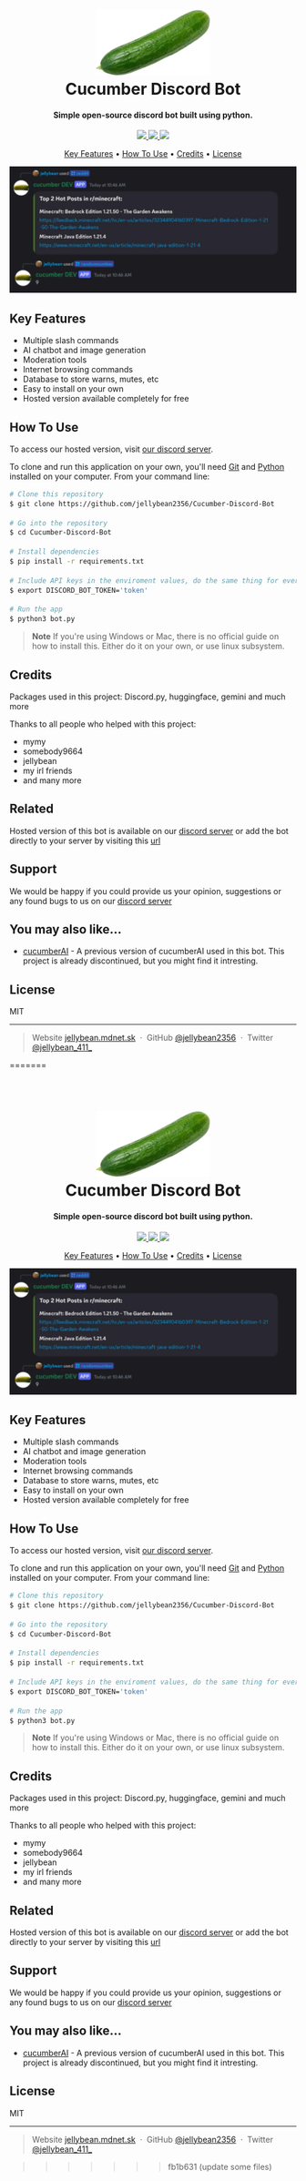 <h1 align="center">
  <br>
  <a href="http://www.cucumber.mdnet.sk"><img src="https://raw.githubusercontent.com/jellybean2356/Cucumber-Discord-Bot/main/Images/icon.png" alt="Cucumber Discord Bot" width="200"></a>
  <br>
  Cucumber Discord Bot
  <br>
</h1>

<h4 align="center">Simple open-source discord bot built using python.</h4>

<p align="center">
  <a href="http://www.cucumber.mdnet.sk">
    <img src="https://img.shields.io/badge/cucumber_site-lime?labelColor=gray&logo=googlechrome&logoColor=white">
  </a>
  <a href="https://discord.gg/UUu3r7DtAQ">
      <img src="https://img.shields.io/badge/discord_server-blurple?labelColor=gray&color=5865F2&logo=discord&logoColor=white">
  </a>
  <a href="http://www.jellybean.mdnet.sk">
    <img src="https://img.shields.io/badge/my_website-orange?labelColor=gray&logo=googlechrome&logoColor=white">
  </a>
</p>

<p align="center">
  <a href="#key-features">Key Features</a> •
  <a href="#how-to-use">How To Use</a> •
  <a href="#credits">Credits</a> •
  <a href="#license">License</a>
</p>

![screenshot](https://raw.githubusercontent.com/jellybean2356/Cucumber-Discord-Bot/main/Images/Screenshot.png)

## Key Features

* Multiple slash commands
* AI chatbot and image generation
* Moderation tools
* Internet browsing commands
* Database to store warns, mutes, etc
* Easy to install on your own
* Hosted version available completely for free

## How To Use
To access our hosted version, visit [our discord server](https://discord.gg/UUu3r7DtAQ).

To clone and run this application on your own, you'll need [Git](https://git-scm.com) and [Python](https://www.python.org/downloads/) installed on your computer. From your command line:

```bash
# Clone this repository
$ git clone https://github.com/jellybean2356/Cucumber-Discord-Bot

# Go into the repository
$ cd Cucumber-Discord-Bot

# Install dependencies
$ pip install -r requirements.txt

# Include API keys in the enviroment values, do the same thing for every other variable in config.py
$ export DISCORD_BOT_TOKEN='token'

# Run the app
$ python3 bot.py
```

> **Note**
> If you're using Windows or Mac, there is no official guide on how to install this. Either do it on your own, or use linux subsystem.


## Credits

Packages used in this project: Discord.py, huggingface, gemini and much more

Thanks to all people who helped with this project:

* mymy
* somebody9664
* jellybean
* my irl friends
* and many more

## Related

Hosted version of this bot is available on our [discord server](https://discord.gg/UUu3r7DtAQ) or add the bot directly to your server by visiting this [url](https://discord.com/oauth2/authorize?client_id=1203614092070486016&permissions=8&integration_type=0&scope=bot)

## Support

We would be happy if you could provide us your opinion, suggestions or any found bugs to us on our [discord server](https://discord.gg/UUu3r7DtAQ)

## You may also like...

- [cucumberAI](https://github.com/jellybean2356/Cucumber-Ai-Discord-Bot) - A previous version of cucumberAI used in this bot. This project is already discontinued, but you might find it intresting.

## License

MIT

---

> Website [jellybean.mdnet.sk](http://jellybean.mdnet.sk) &nbsp;&middot;&nbsp;
> GitHub [@jellybean2356](https://github.com/jellybean2356) &nbsp;&middot;&nbsp;
> Twitter [@jellybean_411_](https://x.com/jellybean_411_?t=yWSnzTg_t8CGeqgbiUyThw&s=09)

=======

<h1 align="center">
  <br>
  <a href="http://www.cucumber.mdnet.sk"><img src="https://raw.githubusercontent.com/jellybean2356/Cucumber-Discord-Bot/main/icon.png" alt="Cucumber Discord Bot" width="200"></a>
  <br>
  Cucumber Discord Bot
  <br>
</h1>

<h4 align="center">Simple open-source discord bot built using python.</h4>

<p align="center">
  <a href="http://www.cucumber.mdnet.sk">
    <img src="https://img.shields.io/badge/cucumber_site-lime?labelColor=gray&logo=googlechrome&logoColor=white">
  </a>
  <a href="https://discord.gg/UUu3r7DtAQ">
      <img src="https://img.shields.io/badge/discord_server-blurple?labelColor=gray&color=5865F2&logo=discord&logoColor=white">
  </a>
  <a href="http://www.jellybean.mdnet.sk">
    <img src="https://img.shields.io/badge/my_website-orange?labelColor=gray&logo=googlechrome&logoColor=white">
  </a>
</p>

<p align="center">
  <a href="#key-features">Key Features</a> •
  <a href="#how-to-use">How To Use</a> •
  <a href="#credits">Credits</a> •
  <a href="#license">License</a>
</p>

![screenshot](https://raw.githubusercontent.com/jellybean2356/Cucumber-Discord-Bot/main/IMG_20241215_111243.png)

## Key Features

* Multiple slash commands
* AI chatbot and image generation
* Moderation tools
* Internet browsing commands
* Database to store warns, mutes, etc
* Easy to install on your own
* Hosted version available completely for free

## How To Use
To access our hosted version, visit [our discord server](https://discord.gg/UUu3r7DtAQ).

To clone and run this application on your own, you'll need [Git](https://git-scm.com) and [Python](https://www.python.org/downloads/) installed on your computer. From your command line:

```bash
# Clone this repository
$ git clone https://github.com/jellybean2356/Cucumber-Discord-Bot

# Go into the repository
$ cd Cucumber-Discord-Bot

# Install dependencies
$ pip install -r requirements.txt

# Include API keys in the enviroment values, do the same thing for every other variable in config.py
$ export DISCORD_BOT_TOKEN='token'

# Run the app
$ python3 bot.py
```

> **Note**
> If you're using Windows or Mac, there is no official guide on how to install this. Either do it on your own, or use linux subsystem.


## Credits

Packages used in this project: Discord.py, huggingface, gemini and much more

Thanks to all people who helped with this project:

* mymy
* somebody9664
* jellybean
* my irl friends
* and many more

## Related

Hosted version of this bot is available on our [discord server](https://discord.gg/UUu3r7DtAQ) or add the bot directly to your server by visiting this [url](https://discord.com/oauth2/authorize?client_id=1203614092070486016&permissions=8&integration_type=0&scope=bot)

## Support

We would be happy if you could provide us your opinion, suggestions or any found bugs to us on our [discord server](https://discord.gg/UUu3r7DtAQ)

## You may also like...

- [cucumberAI](https://github.com/jellybean2356/Cucumber-Ai-Discord-Bot) - A previous version of cucumberAI used in this bot. This project is already discontinued, but you might find it intresting.

## License

MIT

---

> Website [jellybean.mdnet.sk](http://jellybean.mdnet.sk) &nbsp;&middot;&nbsp;
> GitHub [@jellybean2356](https://github.com/jellybean2356) &nbsp;&middot;&nbsp;
> Twitter [@jellybean_411_](https://x.com/jellybean_411_?t=yWSnzTg_t8CGeqgbiUyThw&s=09)

>>>>>>> fb1b631 (update some files)

